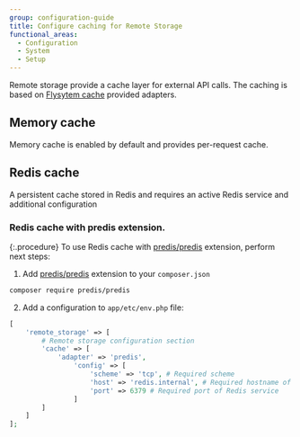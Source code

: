 ```yaml
---
group: configuration-guide
title: Configure caching for Remote Storage
functional_areas:
  - Configuration
  - System
  - Setup
---
```


Remote storage provide a cache layer for external API calls. The caching is based on [Flysytem cache] provided adapters.

## Memory cache

Memory cache is enabled by default and provides per-request cache.

## Redis cache

A persistent cache stored in Redis and requires an active Redis service and additional configuration

### Redis cache with predis extension.

{:.procedure}
To use Redis cache with [predis/predis] extension, perform next steps:

1. Add [predis/predis] extension to your `composer.json`

```bash
composer require predis/predis
```

2. Add a configuration to `app/etc/env.php` file:

```php
[
    'remote_storage' => [
        # Remote storage configuration section
        'cache' => [
            'adapter' => 'predis',
                'config' => [
                    'scheme' => 'tcp', # Required scheme
                    'host' => 'redis.internal', # Required hostname of Redis service
                    'port' => 6379 # Required port of Redis service
                ]
        ]
    ]
];
```

[Flysytem cache]: https://flysystem.thephpleague.com/v1/docs/advanced/caching
[predis/predis]: https://github.com/predis/predis

